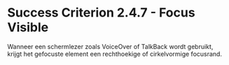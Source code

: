 # Success Criterion 2.4.7 - Focus Visible

Wanneer een schermlezer zoals VoiceOver of TalkBack wordt gebruikt, krijgt het gefocuste element een rechthoekige of cirkelvormige focusrand.
